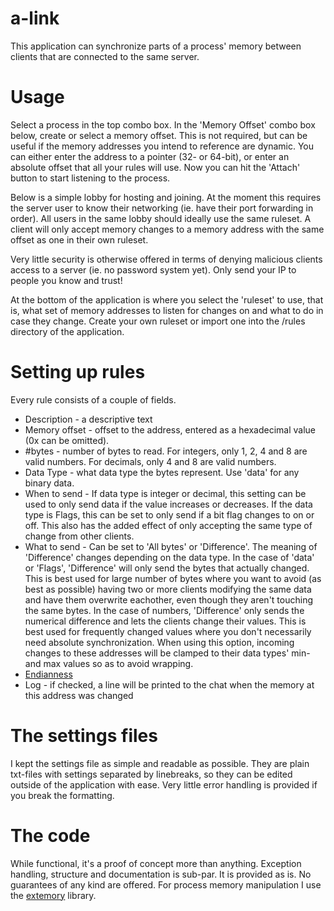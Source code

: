# a-link
This application can synchronize parts of a process' memory between clients that are connected to the same server.

# Usage
Select a process in the top combo box. In the 'Memory Offset' combo box below, create or select a memory offset. This is not required, but can be useful if the memory addresses you intend to reference are dynamic. You can either enter the address to a pointer (32- or 64-bit), or enter an absolute offset that all your rules will use. Now you can hit the 'Attach' button to start listening to the process.

Below is a simple lobby for hosting and joining. At the moment this requires the server user to know their networking (ie. have their port forwarding in order). All users in the same lobby should ideally use the same ruleset. A client will only accept memory changes to a memory address with the same offset as one in their own ruleset.

Very little security is otherwise offered in terms of denying malicious clients access to a server (ie. no password system yet). Only send your IP to people you know and trust!

At the bottom of the application is where you select the 'ruleset' to use, that is, what set of memory addresses to listen for changes on and what to do in case they change. Create your own ruleset or import one into the /rules directory of the application.

# Setting up rules
Every rule consists of a couple of fields.
* Description - a descriptive text
* Memory offset - offset to the address, entered as a hexadecimal value (0x can be omitted).
* #bytes - number of bytes to read. For integers, only 1, 2, 4 and 8 are valid numbers. For decimals, only 4 and 8 are valid numbers.
* Data Type - what data type the bytes represent. Use 'data' for any binary data.
* When to send - If data type is integer or decimal, this setting can be used to only send data if the value increases or decreases. If the data type is Flags, this can be set to only send if a bit flag changes to on or off. This also has the added effect of only accepting the same type of change from other clients.
* What to send - Can be set to 'All bytes' or 'Difference'. The meaning of 'Difference' changes depending on the data type. In the case of 'data' or 'Flags', 'Difference' will only send the bytes that actually changed. This is best used for large number of bytes where you want to avoid (as best as possible) having two or more clients modifying the same data and have them overwrite eachother, even though they aren't touching the same bytes. In the case of numbers, 'Difference' only sends the numerical difference and lets the clients change their values. This is best used for frequently changed values where you don't necessarily need absolute synchronization. When using this option, incoming changes to these addresses will be clamped to their data types' min- and max values so as to avoid wrapping. 
* [Endianness](https://en.wikipedia.org/wiki/Endianness)
* Log - if checked, a line will be printed to the chat when the memory at this address was changed

# The settings files
I kept the settings file as simple and readable as possible. They are plain txt-files with settings separated by linebreaks, so they can be edited outside of the application with ease. Very little error handling is provided if you break the formatting.

# The code
While functional, it's a proof of concept more than anything. Exception handling, structure and documentation is sub-par.
It is provided as is. No guarantees of any kind are offered. For process memory manipulation I use the [extemory](https://github.com/jeffora/extemory) library. 
